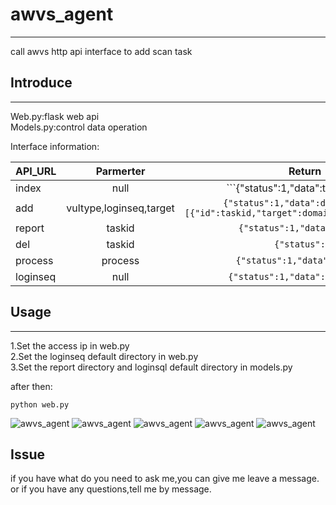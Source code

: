 # awvs_agent    
--- 
call awvs http api interface to add scan task

## Introduce  
---
Web.py:flask web api    
Models.py:control data operation     

Interface information:      

|API_URL         | Parmerter           | Return  |
| ------------- |:-------------:| :-----:|
| index     | null | ```{"status":1,"data":task_count}`` |
| add     | vultype,loginseq,target | ```{"status":1,"data":data}   data= [{"id":taskid,"target":domain,"status":status}]``` |
| report | taskid | ```{"status":1,"data":taskid}``` |
| del | taskid | ```{"status":1}``` |
| process | process | ```{"status":1,"data":process}``` |
| loginseq | null | ```{"status":1,"data":[loginseq]}``` |

## Usage   
---
1.Set the access ip in web.py     
2.Set the loginseq default directory in web.py       
3.Set the report directory and loginsql default directory in models.py    

after then:  
```
python web.py 
```

![awvs_agent](https://raw.githubusercontent.com/Canbing007/awvs_agent/master/screen/1.png)
![awvs_agent](https://raw.githubusercontent.com/Canbing007/awvs_agent/master/screen/2.png)
![awvs_agent](https://raw.githubusercontent.com/Canbing007/awvs_agent/master/screen/3.png)
![awvs_agent](https://raw.githubusercontent.com/Canbing007/awvs_agent/master/screen/4.png)
![awvs_agent](https://raw.githubusercontent.com/Canbing007/awvs_agent/master/screen/5.png)

## Issue
if you have what do you need to ask me,you can give me leave a message.     
or if you have any questions,tell me by message.   


